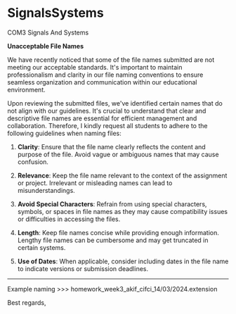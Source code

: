# SignalsSystems
COM3 Signals And Systems 

**Unacceptable File Names**

We have recently noticed that some of the file names submitted are not meeting our acceptable standards. It's important to maintain professionalism and clarity in our file naming conventions to ensure seamless organization and communication within our educational environment.

Upon reviewing the submitted files, we've identified certain names that do not align with our guidelines. It's crucial to understand that clear and descriptive file names are essential for efficient management and collaboration. Therefore, I kindly request all students to adhere to the following guidelines when naming files:

1. **Clarity**: Ensure that the file name clearly reflects the content and purpose of the file. Avoid vague or ambiguous names that may cause confusion.

2. **Relevance**: Keep the file name relevant to the context of the assignment or project. Irrelevant or misleading names can lead to misunderstandings.

3. **Avoid Special Characters**: Refrain from using special characters, symbols, or spaces in file names as they may cause compatibility issues or difficulties in accessing the files.

4. **Length**: Keep file names concise while providing enough information. Lengthy file names can be cumbersome and may get truncated in certain systems.

5. **Use of Dates**: When applicable, consider including dates in the file name to indicate versions or submission deadlines.

--------

Example naming >>>
homework_week3_akif_cifci_14/03/2024.extension

Best regards,
